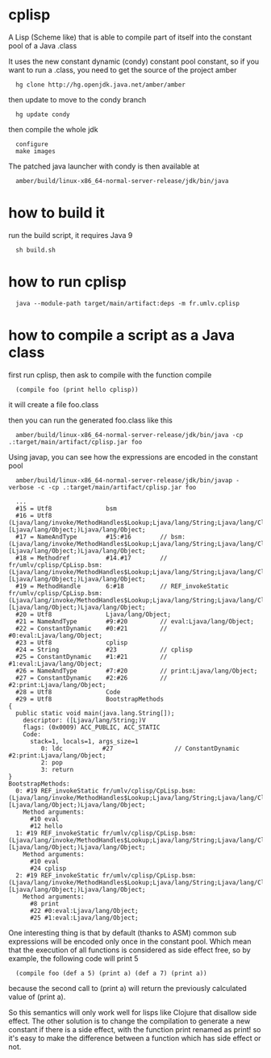 # cplisp
A Lisp (Scheme like) that is able to compile part of itself into the constant pool of a Java .class

It uses the new constant dynamic (condy) constant pool constant,
so if you want to run a .class, you need to get the source of the project amber
```
  hg clone http://hg.openjdk.java.net/amber/amber
```
then update to move to the condy branch
```
  hg update condy
```
then compile the whole jdk
```
  configure
  make images
```

The patched java launcher with condy is then available at
```
  amber/build/linux-x86_64-normal-server-release/jdk/bin/java
```
  

# how to build it
run the build script, it requires Java 9
```
  sh build.sh
```

# how to run cplisp
```
  java --module-path target/main/artifact:deps -m fr.umlv.cplisp
```

# how to compile a script as a Java class
first run cplisp, then ask to compile with the function compile
```
  (compile foo (print hello cplisp))
```
it will create a file foo.class

then you can run the generated foo.class like this
```
  amber/build/linux-x86_64-normal-server-release/jdk/bin/java -cp .:target/main/artifact/cplisp.jar foo
```

Using javap, you can see how the expressions are encoded in the constant pool
```
  amber/build/linux-x86_64-normal-server-release/jdk/bin/javap -verbose -c -cp .:target/main/artifact/cplisp.jar foo
```

```
  ...
  #15 = Utf8               bsm
  #16 = Utf8               (Ljava/lang/invoke/MethodHandles$Lookup;Ljava/lang/String;Ljava/lang/Class;Ljava/lang/Object;[Ljava/lang/Object;)Ljava/lang/Object;
  #17 = NameAndType        #15:#16        // bsm:(Ljava/lang/invoke/MethodHandles$Lookup;Ljava/lang/String;Ljava/lang/Class;Ljava/lang/Object;[Ljava/lang/Object;)Ljava/lang/Object;
  #18 = Methodref          #14.#17        // fr/umlv/cplisp/CpLisp.bsm:(Ljava/lang/invoke/MethodHandles$Lookup;Ljava/lang/String;Ljava/lang/Class;Ljava/lang/Object;[Ljava/lang/Object;)Ljava/lang/Object;
  #19 = MethodHandle       6:#18          // REF_invokeStatic fr/umlv/cplisp/CpLisp.bsm:(Ljava/lang/invoke/MethodHandles$Lookup;Ljava/lang/String;Ljava/lang/Class;Ljava/lang/Object;[Ljava/lang/Object;)Ljava/lang/Object;
  #20 = Utf8               Ljava/lang/Object;
  #21 = NameAndType        #9:#20         // eval:Ljava/lang/Object;
  #22 = ConstantDynamic    #0:#21         // #0:eval:Ljava/lang/Object;
  #23 = Utf8               cplisp
  #24 = String             #23            // cplisp
  #25 = ConstantDynamic    #1:#21         // #1:eval:Ljava/lang/Object;
  #26 = NameAndType        #7:#20         // print:Ljava/lang/Object;
  #27 = ConstantDynamic    #2:#26         // #2:print:Ljava/lang/Object;
  #28 = Utf8               Code
  #29 = Utf8               BootstrapMethods
{
  public static void main(java.lang.String[]);
    descriptor: ([Ljava/lang/String;)V
    flags: (0x0009) ACC_PUBLIC, ACC_STATIC
    Code:
      stack=1, locals=1, args_size=1
         0: ldc           #27                 // ConstantDynamic #2:print:Ljava/lang/Object;
         2: pop
         3: return
}
BootstrapMethods:
  0: #19 REF_invokeStatic fr/umlv/cplisp/CpLisp.bsm:(Ljava/lang/invoke/MethodHandles$Lookup;Ljava/lang/String;Ljava/lang/Class;Ljava/lang/Object;[Ljava/lang/Object;)Ljava/lang/Object;
    Method arguments:
      #10 eval
      #12 hello
  1: #19 REF_invokeStatic fr/umlv/cplisp/CpLisp.bsm:(Ljava/lang/invoke/MethodHandles$Lookup;Ljava/lang/String;Ljava/lang/Class;Ljava/lang/Object;[Ljava/lang/Object;)Ljava/lang/Object;
    Method arguments:
      #10 eval
      #24 cplisp
  2: #19 REF_invokeStatic fr/umlv/cplisp/CpLisp.bsm:(Ljava/lang/invoke/MethodHandles$Lookup;Ljava/lang/String;Ljava/lang/Class;Ljava/lang/Object;[Ljava/lang/Object;)Ljava/lang/Object;
    Method arguments:
      #8 print
      #22 #0:eval:Ljava/lang/Object;
      #25 #1:eval:Ljava/lang/Object;
```

One interesting thing is that by default (thanks to ASM) common sub expressions will be encoded only once in the constant pool. Which mean that the execution of all functions is considered as side effect free, so by example, the following code will print 5
```
  (compile foo (def a 5) (print a) (def a 7) (print a))
```
because the second call to (print a) will return the previously calculated value of (print a).

So this semantics will only work well for lisps like Clojure that disallow side effect.
The other solution is to change the compilation to generate a new constant if there is a side effect, with the function print renamed as print! so it's easy to make the difference between a function which has side effect or not.


